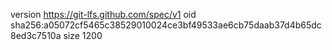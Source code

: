 version https://git-lfs.github.com/spec/v1
oid sha256:a05072cf5465c38529010024ce3bf49533ae6cb75daab37d4b65dc8ed3c7510a
size 1200
